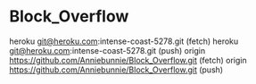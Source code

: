Block_Overflow
==============
heroku	git@heroku.com:intense-coast-5278.git (fetch)
heroku	git@heroku.com:intense-coast-5278.git (push)
origin	https://github.com/Anniebunnie/Block_Overflow.git (fetch)
origin	https://github.com/Anniebunnie/Block_Overflow.git (push)
